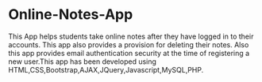 # Online-Notes-App
This App helps students take online notes after they have logged in to their accounts. This app also provides a provision for deleting their notes. Also this app provides email authentication security at the time of registering a new user.This app has been developed using HTML,CSS,Bootstrap,AJAX,JQuery,Javascript,MySQL,PHP. 
